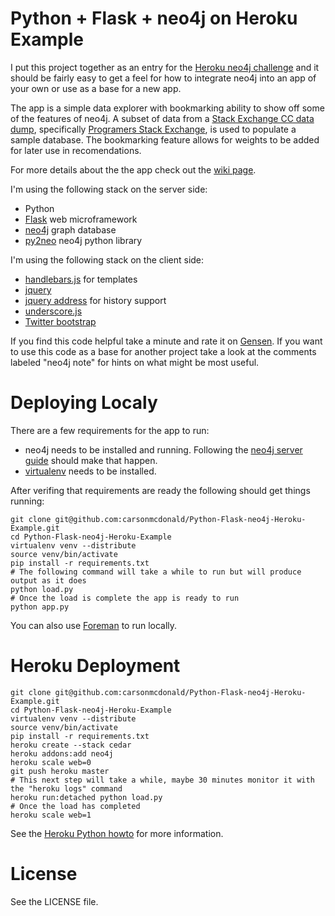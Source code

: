 Python + Flask + neo4j on Heroku Example
========================================

I put this project together as an entry for the [Heroku neo4j challenge](http://neo4j-challenge.herokuapp.com/) and it should be fairly easy to get a feel for how to integrate neo4j into an app of your own or use as a base for a new app.

The app is a simple data explorer with bookmarking ability to show off some of the features of neo4j. A subset of data from a [Stack Exchange CC data dump](http://blog.stackoverflow.com/2009/06/stack-overflow-creative-commons-data-dump/), specifically [Programers Stack Exchange](http://programmers.stackexchange.com/), is used to populate a sample database. The bookmarking feature allows for weights to be added for later use in recomendations.

For more details about the the app check out the [wiki page](https://github.com/carsonmcdonald/Python-Flask-neo4j-Heroku-Example/wiki/App-Details).

I'm using the following stack on the server side:

* Python
* [Flask](http://flask.pocoo.org) web microframework
* [neo4j](http://neo4j.org/) graph database
* [py2neo](http://py2neo.org/) neo4j python library

I'm using the following stack on the client side:

* [handlebars.js]( http://handlebarsjs.com/) for templates
* [jquery](http://jquery.com/)
* [jquery address](http://www.asual.com/jquery/address/) for history support
* [underscore.js]( http://documentcloud.github.com/underscore/)
* [Twitter bootstrap](https://github.com/twitter/bootstrap)

If you find this code helpful take a minute and rate it on [Gensen](http://gensen.herokuapp.com/show/25). If you want to use this code as a base for another project take a look at the comments labeled "neo4j note" for hints on what might be most useful.

Deploying Localy
================

There are a few requirements for the app to run:

* neo4j needs to be installed and running. Following the [neo4j server guide](http://docs.neo4j.org/chunked/stable/server.html) should make that happen.
* [virtualenv](http://pypi.python.org/pypi/virtualenv) needs to be installed.

After verifing that requirements are ready the following should get things running:

    git clone git@github.com:carsonmcdonald/Python-Flask-neo4j-Heroku-Example.git
    cd Python-Flask-neo4j-Heroku-Example
    virtualenv venv --distribute
    source venv/bin/activate
    pip install -r requirements.txt
    # The following command will take a while to run but will produce output as it does
    python load.py
    # Once the load is complete the app is ready to run
    python app.py 

You can also use [Foreman](http://blog.daviddollar.org/2011/05/06/introducing-foreman.html) to run locally.

Heroku Deployment
=================

    git clone git@github.com:carsonmcdonald/Python-Flask-neo4j-Heroku-Example.git
    cd Python-Flask-neo4j-Heroku-Example
    virtualenv venv --distribute
    source venv/bin/activate
    pip install -r requirements.txt
    heroku create --stack cedar
    heroku addons:add neo4j
    heroku scale web=0
    git push heroku master
    # This next step will take a while, maybe 30 minutes monitor it with the "heroku logs" command
    heroku run:detached python load.py 
    # Once the load has completed
    heroku scale web=1

See the [Heroku Python howto](http://devcenter.heroku.com/articles/python) for more information.

License
=======

See the LICENSE file.
